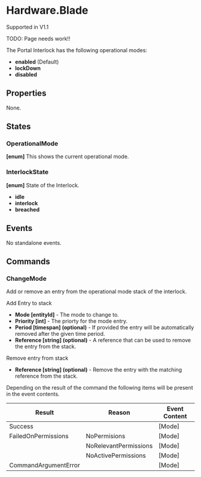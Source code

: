 # Hardware.Blade

Supported in V1.1

TODO: Page needs work!!

The Portal Interlock has the following operational modes:

- **enabled** (Default)
- **lockDown**
- **disabled**

## Properties

None.

## States

### OperationalMode

**[enum]** This shows the current operational mode.

### InterlockState

**[enum]** State of the Interlock.

- **idle**
- **interlock**
- **breached**

## Events

No standalone events.

## Commands

### ChangeMode

Add or remove an entry from the operational mode stack of the interlock.

Add Entry to stack

- **Mode [entityId]** - The mode to change to.
- **Priority [int]** - The priorty for the mode entry.
- **Period [timespan] (optional)** - If provided the entry will be automatically
  removed after the given time period.
- **Reference [string] (optional)** - A reference that can be used to remove the
  entry from the stack.

Remove entry from stack

- **Reference [string] (optional)** - Remove the entry with the matching reference
  from the stack.

Depending on the result of the command the following items will be present in the
event contents.

| **Result**           | **Reason**            |   **Event Content** |
|----------------------|-----------------------|---------------------|
| Success              |                       | [Mode]              |
| FailedOnPermissions  | NoPermisions          | [Mode]              |
|                      | NoRelevantPermissions | [Mode]              |
|                      | NoActivePermissions   | [Mode]              |
| CommandArgumentError |                       | [Mode]              |

